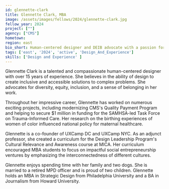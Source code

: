 ```yaml
---
id: glennette-clark
title: Glennette Clark, MBA
image: /assets/images/fellows/2024/glennette-clark.jpg
fellow_year: 2024
project: [""]
agency: ["CMS"]
hometown: 
region: east
bio_short: Human-centered designer and DEIB advocate with a passion for solving complex problems.
tags: ['east', '2024', 'active', 'Design_And_Experience']
skills: ['Design and Experience' ]
---
```

Glennette Clark is a talented and compassionate human-centered designer with over 15 years of experience. She believes in the ability of design to create inclusive and accessible solutions to complex problems. She advocates for diversity, equity, inclusion, and a sense of belonging in her work.

Throughout her impressive career, Glennette has worked on numerous exciting projects, including modernizing CMS's Quality Payment Program and helping to secure $1 million in funding for the SAMHSA-led Task Force on Trauma-Informed Care. Her research on the birthing experiences of women of color influenced national policy for maternal healthcare. 

Glennette is a co-founder of UXCamp DC and UXCamp NYC. As an adjunct professor, she created a curriculum for the Design Leadership Program's Cultural Relevance and Awareness course at MICA. Her curriculum encouraged MBA students to focus on impactful social entrepreneurship ventures by emphasizing the interconnectedness of different cultures.

Glennette enjoys spending time with her family and two dogs. She is married to a retired MPD officer and is proud of two children. Glennette holds an MBA in Strategic Design from Philadelphia University and a BA in Journalism from Howard University.
